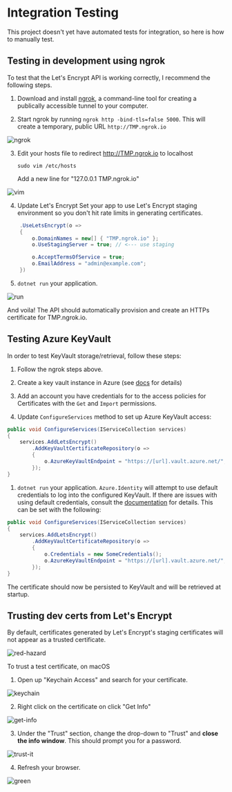 Integration Testing
===================

This project doesn't yet have automated tests for integration, so here is how to manually test.

## Testing in development using ngrok

To test that the Let's Encrypt API is working correctly,
I recommend the following steps.

1. Download and install [ngrok](https://ngrok.io), a command-line tool for creating a publically accessible tunnel to your computer.

2. Start ngrok by running `ngrok http -bind-tls=false 5000`. This will create a temporary, public URL `http://TMP.ngrok.io`

![ngrok](https://i.imgur.com/Vl8Egsv.png)

3. Edit your hosts file to redirect http://TMP.ngrok.io to localhost
    ```
    sudo vim /etc/hosts
    ```

    Add a new line for "127.0.0.1  TMP.ngrok.io"

![vim](https://i.imgur.com/BtJQSaL.png)

4. Update Let's Encrypt Set your app to use Let's Encrypt staging environment so you don't hit rate limits in generating certificates.

```csharp
    .UseLetsEncrypt(o =>
    {
        o.DomainNames = new[] { "TMP.ngrok.io" };
        o.UseStagingServer = true; // <--- use staging

        o.AcceptTermsOfService = true;
        o.EmailAddress = "admin@example.com";
    })
```

5. `dotnet run` your application.

![run](https://i.imgur.com/eXqCKBL.png)

And voila! The API should automatically provision and create an HTTPs certificate for TMP.ngrok.io.

## Testing Azure KeyVault

In order to test KeyVault storage/retrieval, follow these steps:

1. Follow the ngrok steps above.

1. Create a key vault instance in Azure (see [docs](https://docs.microsoft.com/en-us/azure/key-vault/quick-create-portal) for details)

1. Add an account you have credentials for to the access policies for Certificates with the `Get` and `Import` permissions.

1. Update `ConfigureServices` method to set up Azure KeyVault access:

```csharp
public void ConfigureServices(IServiceCollection services)
{
    services.AddLetsEncrypt()
        .AddKeyVaultCertificateRepository(o =>
        {
            o.AzureKeyVaultEndpoint = "https://[url].vault.azure.net/";
        });
}
```

1. `dotnet run` your application. `Azure.Identity` will attempt to use default credentials to log into the configured KeyVault. If there are issues with using default credentials, consult the [documentation](https://azuresdkdocs.blob.core.windows.net/$web/dotnet/Azure.Identity/1.1.1/api/index.html) for details. This can be set with the following:

```csharp
public void ConfigureServices(IServiceCollection services)
{
    services.AddLetsEncrypt()
        .AddKeyVaultCertificateRepository(o =>
        {
            o.Credentials = new SomeCredentials();
            o.AzureKeyVaultEndpoint = "https://[url].vault.azure.net/";
        });
}
```

The certificate should now be persisted to KeyVault and will be retrieved at startup.

## Trusting dev certs from Let's Encrypt

By default, certificates generated by Let's Encrypt's staging certificates will not appear as a trusted certificate.

![red-hazard](https://i.imgur.com/vnoqhCq.png)

To trust a test certificate, on macOS

1. Open up "Keychain Access" and search for your certificate.

![keychain](https://i.imgur.com/w6BZvyN.png)

2. Right click on the certificate on click "Get Info"

![get-info](https://i.imgur.com/EL4fJAm.png)

3. Under the "Trust" section, change the drop-down to "Trust" and **close the info window**. This should prompt you for a password.

![trust-it](https://i.imgur.com/JmQnglg.png)

4. Refresh your browser.

![green](https://i.imgur.com/tyTaJwV.png)
